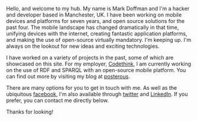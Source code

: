 Hello, and welcome to my hub. My name is Mark Doffman and I'm a hacker and developer based in Manchester, UK. I have been working on mobile devices and platforms for seven years, and open source solutions for the past four. The mobile landscape has changed dramatically in that time, unifying devices with the internet, creating fantastic application platforms, and making the use of open-source virtually mandatory. I'm keeping up. I'm always on the lookout for new ideas and exciting technologies.

I have worked on a variety of projects in the past, some of which are showcased on this site. For my employer, [Codethink](http://codethink.co.uk/), I am currently working on the use of RDF and SPARQL with an open-source mobile platform. You can find out more by visiting my blog at [posterous](http://doffm.posterous.com/).

There are many options for you to get in touch with me. As well as the ubiquitous [facebook](http://www.facebook.com/mark.doffman), I'm also available through [twitter](http://twitter.com/doffm) and [LinkedIn](http://uk.linkedin.com/pub/mark-doffman/14/924/204). If you prefer, you can contact me directly below.

Thanks for looking!